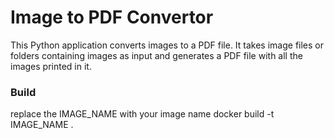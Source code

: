 # Image to PDF Convertor

This Python application converts images to a PDF file. It takes image files or folders containing images as input and generates a PDF file with all the images printed in it.

### Build 
replace the IMAGE_NAME with your image name
    docker build -t IMAGE_NAME .